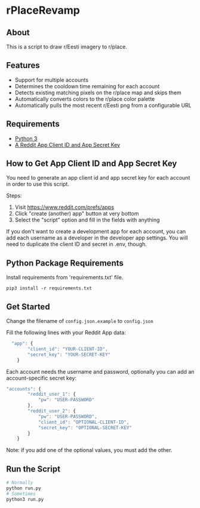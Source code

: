 # rPlaceRevamp
## About

This is a script to draw r/Eesti imagery to r/place.

## Features

- Support for multiple accounts
- Determines the cooldown time remaining for each account
- Detects existing matching pixels on the r/place map and skips them
- Automatically converts colors to the r/place color palette
- Automatically pulls the most recent r/Eesti png from a configurable URL

## Requirements

- [Python 3](https://www.python.org/downloads/)
- [A Reddit App Client ID and App Secret Key](https://www.reddit.com/prefs/apps)

## How to Get App Client ID and App Secret Key

You need to generate an app client id and app secret key for each account in order to use this script.

Steps:

1. Visit <https://www.reddit.com/prefs/apps>
2. Click "create (another) app" button at very bottom
3. Select the "script" option and fill in the fields with anything

If you don't want to create a development app for each account, you can add each username as a developer in the developer app settings. You will need to duplicate the client ID and secret in .env, though.

## Python Package Requirements

Install requirements from 'requirements.txt' file.

```shell
pip3 install -r requirements.txt
```

## Get Started

Change the filename of `config.json.example` to `config.json`

Fill the following lines with your Reddit App data:

```javascript
  "app": {
        "client_id": "YOUR-CLIENT-ID",
        "secret_key": "YOUR-SECRET-KEY"
    }
```

Each account needs the username and password, optionally you can add an account-specific secret key:
```javascript
"accounts": {
        "reddit_user_1": {
            "pw": "USER-PASSWORD"
        },
        "reddit_user_2": {
            "pw": "USER-PASSWORD",
            "client_id": "OPTIONAL-CLIENT-ID",
            "secret_key": "OPTIONAL-SECRET-KEY"
        }
    }
```
Note: if you add one of the optional values, you must add the other.

## Run the Script

```bash
# Normally
python run.py
# Sometimes
python3 run.py
```


